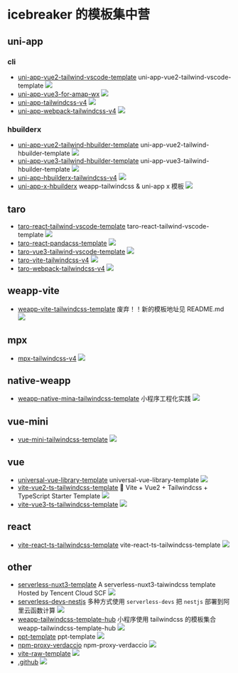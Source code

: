 # icebreaker 的模板集中营

## uni-app

### cli

- [uni-app-vue2-tailwind-vscode-template](https://github.com/icebreaker-template/uni-app-vue2-tailwind-vscode-template) uni-app-vue2-tailwind-vscode-template ![](https://img.shields.io/github/stars/icebreaker-template/uni-app-vue2-tailwind-vscode-template)
- [uni-app-vue3-for-amap-wx](https://github.com/icebreaker-template/uni-app-vue3-for-amap-wx) ![](https://img.shields.io/github/stars/icebreaker-template/uni-app-vue3-for-amap-wx)
- [uni-app-tailwindcss-v4](https://github.com/icebreaker-template/uni-app-tailwindcss-v4) ![](https://img.shields.io/github/stars/icebreaker-template/uni-app-tailwindcss-v4)
- [uni-app-webpack-tailwindcss-v4](https://github.com/icebreaker-template/uni-app-webpack-tailwindcss-v4) ![](https://img.shields.io/github/stars/icebreaker-template/uni-app-webpack-tailwindcss-v4)

### hbuilderx

- [uni-app-vue2-tailwind-hbuilder-template](https://github.com/icebreaker-template/uni-app-vue2-tailwind-hbuilder-template) uni-app-vue2-tailwind-hbuilder-template ![](https://img.shields.io/github/stars/icebreaker-template/uni-app-vue2-tailwind-hbuilder-template)
- [uni-app-vue3-tailwind-hbuilder-template](https://github.com/icebreaker-template/uni-app-vue3-tailwind-hbuilder-template) uni-app-vue3-tailwind-hbuilder-template ![](https://img.shields.io/github/stars/icebreaker-template/uni-app-vue3-tailwind-hbuilder-template)
- [uni-app-hbuilderx-tailwindcss-v4](https://github.com/icebreaker-template/uni-app-hbuilderx-tailwindcss-v4) ![](https://img.shields.io/github/stars/icebreaker-template/uni-app-hbuilderx-tailwindcss-v4)
- [uni-app-x-hbuilderx](https://github.com/icebreaker-template/uni-app-x-hbuilderx) weapp-tailwindcss & uni-app x 模板 ![](https://img.shields.io/github/stars/icebreaker-template/uni-app-x-hbuilderx)

## taro

- [taro-react-tailwind-vscode-template](https://github.com/icebreaker-template/taro-react-tailwind-vscode-template) taro-react-tailwind-vscode-template ![](https://img.shields.io/github/stars/icebreaker-template/taro-react-tailwind-vscode-template)
- [taro-react-pandacss-template](https://github.com/icebreaker-template/taro-react-pandacss-template) ![](https://img.shields.io/github/stars/icebreaker-template/taro-react-pandacss-template)
- [taro-vue3-tailwind-vscode-template](https://github.com/icebreaker-template/taro-vue3-tailwind-vscode-template) ![](https://img.shields.io/github/stars/icebreaker-template/taro-vue3-tailwind-vscode-template)
- [taro-vite-tailwindcss-v4](https://github.com/icebreaker-template/taro-vite-tailwindcss-v4) ![](https://img.shields.io/github/stars/icebreaker-template/taro-vite-tailwindcss-v4)
- [taro-webpack-tailwindcss-v4](https://github.com/icebreaker-template/taro-webpack-tailwindcss-v4) ![](https://img.shields.io/github/stars/icebreaker-template/taro-webpack-tailwindcss-v4)

## weapp-vite

- [weapp-vite-tailwindcss-template](https://github.com/icebreaker-template/weapp-vite-tailwindcss-template) 废弃！！新的模板地址见 README.md ![](https://img.shields.io/github/stars/icebreaker-template/weapp-vite-tailwindcss-template)

## mpx

- [mpx-tailwindcss-v4](https://github.com/icebreaker-template/mpx-tailwindcss-v4) ![](https://img.shields.io/github/stars/icebreaker-template/mpx-tailwindcss-v4)

## native-weapp

- [weapp-native-mina-tailwindcss-template](https://github.com/icebreaker-template/weapp-native-mina-tailwindcss-template) 小程序工程化实践 ![](https://img.shields.io/github/stars/icebreaker-template/weapp-native-mina-tailwindcss-template)

## vue-mini

- [vue-mini-tailwindcss-template](https://github.com/icebreaker-template/vue-mini-tailwindcss-template) ![](https://img.shields.io/github/stars/icebreaker-template/vue-mini-tailwindcss-template)

## vue

- [universal-vue-library-template](https://github.com/icebreaker-template/universal-vue-library-template) universal-vue-library-template ![](https://img.shields.io/github/stars/icebreaker-template/universal-vue-library-template)
- [vite-vue2-ts-tailwindcss-template](https://github.com/icebreaker-template/vite-vue2-ts-tailwindcss-template) 🚀 Vite + Vue2 + Tailwindcss + TypeScript Starter Template ![](https://img.shields.io/github/stars/icebreaker-template/vite-vue2-ts-tailwindcss-template)
- [vite-vue3-ts-tailwindcss-template](https://github.com/icebreaker-template/vite-vue3-ts-tailwindcss-template) ![](https://img.shields.io/github/stars/icebreaker-template/vite-vue3-ts-tailwindcss-template)

## react

- [vite-react-ts-tailwindcss-template](https://github.com/icebreaker-template/vite-react-ts-tailwindcss-template) vite-react-ts-tailwindcss-template ![](https://img.shields.io/github/stars/icebreaker-template/vite-react-ts-tailwindcss-template)

## other

- [serverless-nuxt3-template](https://github.com/icebreaker-template/serverless-nuxt3-template) A serverless-nuxt3-taiwindcss template Hosted by Tencent Cloud SCF ![](https://img.shields.io/github/stars/icebreaker-template/serverless-nuxt3-template)
- [serverless-devs-nestjs](https://github.com/icebreaker-template/serverless-devs-nestjs) 多种方式使用 `serverless-devs` 把 `nestjs` 部署到阿里云函数计算 ![](https://img.shields.io/github/stars/icebreaker-template/serverless-devs-nestjs)
- [weapp-tailwindcss-template-hub](https://github.com/icebreaker-template/weapp-tailwindcss-template-hub) 小程序使用 tailwindcss 的模板集合 weapp-tailwindcss-template-hub ![](https://img.shields.io/github/stars/icebreaker-template/weapp-tailwindcss-template-hub)
- [ppt-template](https://github.com/icebreaker-template/ppt-template) ppt-template ![](https://img.shields.io/github/stars/icebreaker-template/ppt-template)
- [npm-proxy-verdaccio](https://github.com/icebreaker-template/npm-proxy-verdaccio) npm-proxy-verdaccio ![](https://img.shields.io/github/stars/icebreaker-template/npm-proxy-verdaccio)
- [vite-raw-template](https://github.com/icebreaker-template/vite-raw-template) ![](https://img.shields.io/github/stars/icebreaker-template/vite-raw-template)
- [.github](https://github.com/icebreaker-template/.github) ![](https://img.shields.io/github/stars/icebreaker-template/.github)
